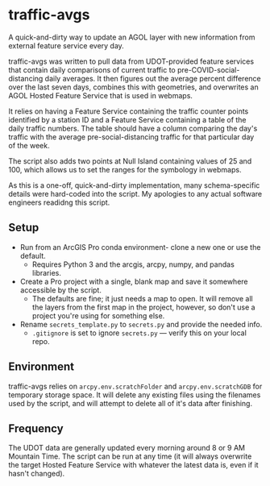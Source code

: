 # traffic-avgs

A quick-and-dirty way to update an AGOL layer with new information from external feature service every day.

traffic-avgs was written to pull data from UDOT-provided feature services that contain daily comparisons of current traffic to pre-COVID-social-distancing daily averages. It then figures out the average percent difference over the last seven days, combines this with geometries, and overwrites an AGOL Hosted Feature Service that is used in webmaps.

It relies on having a Feature Service containing the traffic counter points identified by a station ID and a Feature Service containing a table of the daily traffic numbers. The table should have a column comparing the day's traffic with the average pre-social-distancing traffic for that particular day of the week.

The script also adds two points at Null Island containing values of 25 and 100, which allows us to set the ranges for the symbology in webmaps.

As this is a one-off, quick-and-dirty implementation, many schema-specific details were hard-coded into the script. My apologies to any actual software engineers readidng this script.

## Setup

* Run from an ArcGIS Pro conda environment- clone a new one or use the default.
  * Requires Python 3 and the arcgis, arcpy, numpy, and pandas libraries.
* Create a Pro project with a single, blank map and save it somewhere accessible by the script.
  * The defaults are fine; it just needs a map to open. It will remove all the layers from the first map in the project, however, so don't use a project you're using for something else.
* Rename `secrets_template.py` to `secrets.py` and provide the needed info.
  * `.gitignore` is set to ignore `secrets.py` — verify this on your local repo.

## Environment

traffic-avgs relies on `arcpy.env.scratchFolder` and `arcpy.env.scratchGDB` for temporary storage space. It will delete any existing files using the filenames used by the script, and will attempt to delete all of it's data after finishing.

## Frequency

The UDOT data are generally updated every morning around 8 or 9 AM Mountain Time. The script can be run at any time (it will always overwrite the target Hosted Feature Service with whatever the latest data is, even if it hasn't changed).
